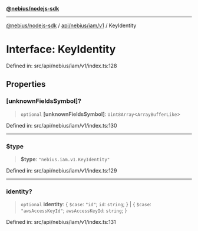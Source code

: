 [**@nebius/nodejs-sdk**](../../../../../README.md)

---

[@nebius/nodejs-sdk](../../../../../README.md) / [api/nebius/iam/v1](../README.md) / KeyIdentity

# Interface: KeyIdentity

Defined in: src/api/nebius/iam/v1/index.ts:128

## Properties

### \[unknownFieldsSymbol\]?

> `optional` **\[unknownFieldsSymbol\]**: `Uint8Array`\<`ArrayBufferLike`\>

Defined in: src/api/nebius/iam/v1/index.ts:130

---

### $type

> **$type**: `"nebius.iam.v1.KeyIdentity"`

Defined in: src/api/nebius/iam/v1/index.ts:129

---

### identity?

> `optional` **identity**: \{ `$case`: `"id"`; `id`: `string`; \} \| \{ `$case`: `"awsAccessKeyId"`; `awsAccessKeyId`: `string`; \}

Defined in: src/api/nebius/iam/v1/index.ts:131
